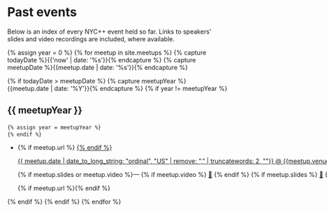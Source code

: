 # Past events
Below is an index of every NYC++ event held so far. Links to speakers' slides and video recordings are included, where
available.

{% assign year = 0 %}
{% for meetup in site.meetups %}
  {% capture todayDate %}{{'now' | date: '%s'}}{% endcapture %}
  {% capture meetupDate %}{{meetup.date | date: '%s'}}{% endcapture %}

  {% if todayDate > meetupDate %}
    {% capture meetupYear %}{{meetup.date | date: '%Y'}}{% endcapture %}
    {% if year != meetupYear %}
## {{ meetupYear }}
    {% assign year = meetupYear %}
    {% endif %}

<ul><li><nobr>
{% if meetup.url %}
<span title="meetup.com event"><a
  target="_blank"
  rel="noopener noreferrer"
  href="{{ meetup.url }}">
{% endif %}

{{ meetup.date | date_to_long_string: "ordinal", "US" | remove: "," | truncatewords: 2, ""}}
    @ {{meetup.venue}} ft., {{ meetup.speaker }}
    {% if meetup.url %}<img width="12em" src="/redirect-icon.png"/>
{% if meetup.url %}
</a>
{% endif %}

{% if meetup.slides or meetup.video %}—
  {% if meetup.video %}
<span title="video recording"><a target="_blank" rel="noopener noreferrer" href="{{ meetup.video }}">📼</a></span>
  {% endif %}
  {% if meetup.slides %}
<span title="slides"><a target="_blank" rel="noopener noreferrer" href="{{ meetup.slides }}">📖</a></span>
  {% endif %}
{% endif %}

{% if meetup.url %}</span>{% endif %}
</nobr></li></ul>
    {% endif %}
  {% endif %}
{% endfor %}

